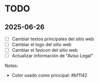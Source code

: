 # TODO
## 2025-06-26
- [ ] Cambiar textos principales del sitio web
- [ ] Cambiar el logo del sitio web
- [ ] Cambiar el favicon del sitio web
- [ ] Actualizar información de "Aviso Legal"

Notes:
- Color usado como principal: #bf1142